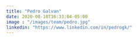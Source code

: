 ```yaml
---
title: "Pedro Galvan"
date: 2020-08-10T16:33:04-05:00
image : "/images/team/pedro.jpg"
linkedin: "https://www.linkedin.com/in/pedrogk/"
---
```


